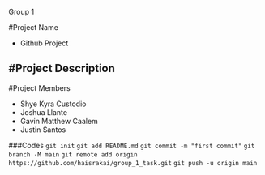 Group 1 

#Project Name
- Github Project

#Project Description
-

#Project Members 
- Shye Kyra Custodio
- Joshua Llante
- Gavin Matthew Caalem
- Justin Santos

###Codes
` git init `
` git add README.md `
` git commit -m "first commit" `
` git branch -M main `
` git remote add origin https://github.com/haisrakai/group_1_task.git `
` git push -u origin main `
